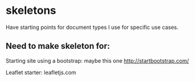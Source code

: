 skeletons
=========

Have starting points for document types I use for specific use cases.


Need to make skeleton for:
---------------------------

Starting site using a bootstrap: maybe this one http://startbootstrap.com/

Leaflet starter: leafletjs.com
